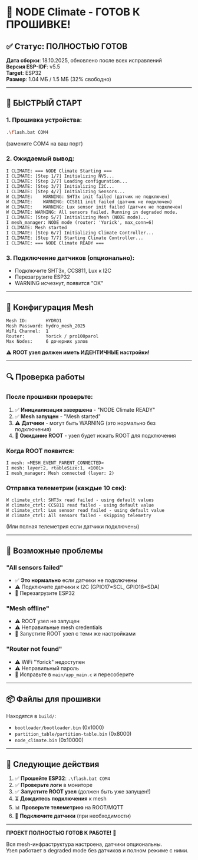 # 🎯 NODE Climate - ГОТОВ К ПРОШИВКЕ!

## ✅ Статус: ПОЛНОСТЬЮ ГОТОВ

**Дата сборки**: 18.10.2025, обновлено после всех исправлений  
**Версия ESP-IDF**: v5.5  
**Target**: ESP32  
**Размер**: 1.04 МБ / 1.5 МБ (32% свободно)  

---

## 🚀 БЫСТРЫЙ СТАРТ

### 1. Прошивка устройства:
```bash
.\flash.bat COM4
```
(замените COM4 на ваш порт)

### 2. Ожидаемый вывод:
```
I CLIMATE: === NODE Climate Starting ===
I CLIMATE: [Step 1/7] Initializing NVS...
I CLIMATE: [Step 2/7] Loading configuration...
I CLIMATE: [Step 3/7] Initializing I2C...
I CLIMATE: [Step 4/7] Initializing Sensors...
W CLIMATE:    WARNING: SHT3x init failed (датчик не подключен)
W CLIMATE:    WARNING: CCS811 init failed (датчик не подключен)  
W CLIMATE:    WARNING: Lux sensor init failed (датчик не подключен)
W CLIMATE: WARNING: All sensors failed. Running in degraded mode.
I CLIMATE: [Step 5/7] Initializing Mesh (NODE mode)...
I mesh_manager: NODE mode (router: 'Yorick', max_conn=6)
I CLIMATE: Mesh started
I CLIMATE: [Step 6/7] Initializing Climate Controller...
I CLIMATE: [Step 7/7] Starting Climate Controller...
I CLIMATE: === NODE Climate READY ===
```

### 3. Подключение датчиков (опционально):
- Подключите SHT3x, CCS811, Lux к I2C
- Перезагрузите ESP32
- WARNING исчезнут, появится "OK"

---

## 📡 Конфигурация Mesh

```
Mesh ID:       HYDRO1
Mesh Password: hydro_mesh_2025
WiFi Channel:  1
Router:        Yorick / pro100parol
Max Nodes:     6 дочерних узлов
```

⚠️ **ROOT узел должен иметь ИДЕНТИЧНЫЕ настройки!**

---

## 🔍 Проверка работы

### После прошивки проверьте:

1. ✅ **Инициализация завершена** - "NODE Climate READY"
2. ✅ **Mesh запущен** - "Mesh started"
3. ⚠️ **Датчики** - могут быть WARNING (это нормально без подключения)
4. 🔄 **Ожидание ROOT** - узел будет искать ROOT для подключения

### Когда ROOT появится:
```
I mesh: <MESH_EVENT_PARENT_CONNECTED>
I mesh: layer:2, rtableSize:1, <1001>
I mesh_manager: Mesh connected (layer: 2)
```

### Отправка телеметрии (каждые 10 сек):
```
W climate_ctrl: SHT3x read failed - using default values
W climate_ctrl: CCS811 read failed - using default value
W climate_ctrl: Lux sensor read failed - using default value
W climate_ctrl: All sensors failed - skipping telemetry
```
(Или полная телеметрия если датчики подключены)

---

## 🐛 Возможные проблемы

### "All sensors failed"
- ✅ **Это нормально** если датчики не подключены
- ⚠️ Подключите датчики к I2C (GPIO17=SCL, GPIO18=SDA)
- 🔄 Перезагрузите ESP32

### "Mesh offline"
- ⚠️ ROOT узел не запущен
- ⚠️ Неправильные mesh credentials
- 🔄 Запустите ROOT узел с теми же настройками

### "Router not found"
- ⚠️ WiFi "Yorick" недоступен
- ⚠️ Неправильный пароль
- 🔧 Исправьте в `main/app_main.c` и пересоберите

---

## 📦 Файлы для прошивки

Находятся в `build/`:
- `bootloader/bootloader.bin` (0x1000)
- `partition_table/partition-table.bin` (0x8000)
- `node_climate.bin` (0x10000)

---

## 🎯 Следующие действия

1. ✅ **Прошейте ESP32**: `.\flash.bat COM4`
2. ✅ **Проверьте логи** в мониторе
3. ✅ **Запустите ROOT узел** (должен быть уже запущен!)
4. ⏳ **Дождитесь подключения** к mesh
5. 📊 **Проверьте телеметрию** на ROOT/MQTT
6. 🔌 **Подключите датчики** (при необходимости)

---

**ПРОЕКТ ПОЛНОСТЬЮ ГОТОВ К РАБОТЕ!** 🚀

Вся mesh-инфраструктура настроена, датчики опциональны.  
Узел работает в degraded mode без датчиков и полном режиме с ними.


